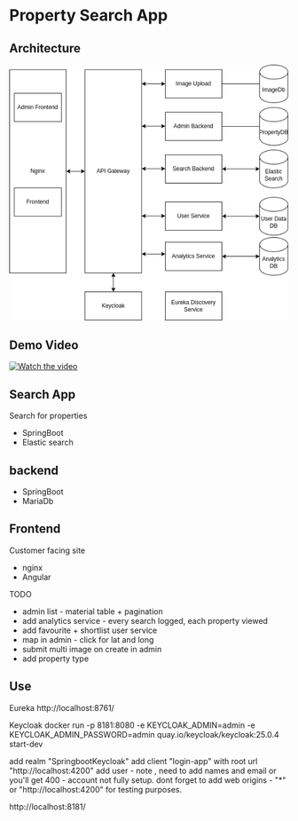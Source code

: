 # Property Search App


## Architecture

![alt text](https://github.com/rjgallac/estatesearch/blob/c6c8065e1841a355955c0bb0cd980aa4f696c65b/toplevelarchitecture.drawio.png)


## Demo Video

[![Watch the video](https://img.youtube.com/vi/FXfud3NmZJ0/0.jpg)](https://youtu.be/FXfud3NmZJ0)

## Search App

Search for properties 

- SpringBoot
- Elastic search 

##  backend

- SpringBoot
- MariaDb

## Frontend

Customer facing site

- nginx
- Angular

TODO
- admin list - material table + pagination
- add analytics service - every search logged, each property viewed
- add favourite + shortlist user service
- map in admin - click for lat and long
- submit multi image on create in admin
- add property type

## Use

Eureka
http://localhost:8761/

Keycloak
docker run -p 8181:8080 -e KEYCLOAK_ADMIN=admin -e KEYCLOAK_ADMIN_PASSWORD=admin quay.io/keycloak/keycloak:25.0.4 start-dev

add realm "SpringbootKeycloak"
add client "login-app" with root url "http://localhost:4200"
add user - note , need to add names and email or you'll get 400 - account not fully setup.
dont forget to add web origins - "*"  or "http://localhost:4200" for testing purposes.

http://localhost:8181/